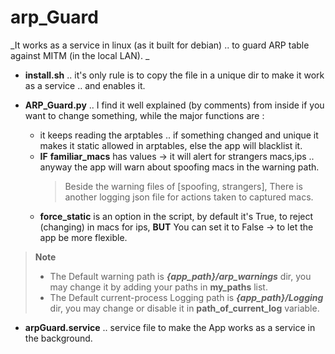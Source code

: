 # arp_Guard

_It works as a service in linux (as it built for debian) .. to guard ARP table against MITM (in the local LAN). _

* **install.sh** .. it's only rule is to copy the file in a unique dir to make it work as a service .. and enables it.

* **ARP_Guard.py** .. I find it well explained (by comments) from inside if you want to change something, while the major functions are :

    * it keeps reading the arptables .. if something changed and unique it makes it static allowed in arptables, else the app will blacklist it.
    * **IF** **familiar_macs** has values -> it will alert for strangers macs,ips .. anyway the app will warn about spoofing macs in the warning path. 
      > Beside the warning files of [spoofing, strangers], There is another logging json file for actions taken to captured macs.
    * **force_static** is an option in the script, by default it's True, to reject (changing) in macs for ips, **BUT** You can set it to False -> to let the app be more flexible.
> **Note**
>  * The Default warning path is **_{app_path}/arp_warnings_** dir, you may change it by adding your paths in **my_paths** list.
>  * The Default current-process Logging path is **_{app_path}/Logging_** dir, you may change or disable it in **path_of_current_log** variable.

* **arpGuard.service** .. service file to make the App works as a service in the background.

